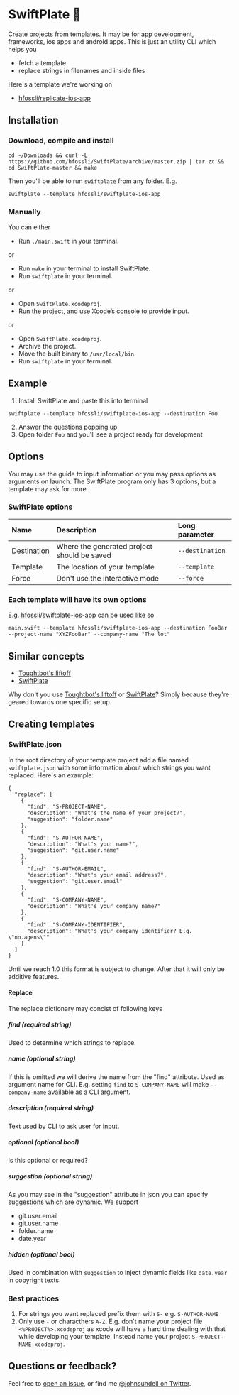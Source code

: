 # SwiftPlate 💾

Create projects from templates. It may be for app development, frameworks, ios apps and android apps. This is just an utility CLI which helps you
- fetch a template
- replace strings in filenames and inside files

Here's a template we're working on

- [hfossli/replicate-ios-app](https://github.com/hfossli/replicate-ios-app)

## Installation

### Download, compile and install
```
cd ~/Downloads && curl -L https://github.com/hfossli/SwiftPlate/archive/master.zip | tar zx && cd SwiftPlate-master && make
```

Then you'll be able to run `swiftplate` from any folder. E.g.
```
swiftplate --template hfossli/swiftplate-ios-app
```

### Manually

You can either

- Run `./main.swift` in your terminal.

or

- Run `make` in your terminal to install SwiftPlate.
- Run `swiftplate` in your terminal.

or

- Open `SwiftPlate.xcodeproj`.
- Run the project, and use Xcode’s console to provide input.

or

- Open `SwiftPlate.xcodeproj`.
- Archive the project.
- Move the built binary to `/usr/local/bin`.
- Run `swiftplate` in your terminal.

## Example

1. Install SwiftPlate and paste this into terminal
```
swiftplate --template hfossli/swiftplate-ios-app --destination Foo
```
2. Answer the questions popping up
3. Open folder `Foo` and you'll see a project ready for development

## Options

You may use the guide to input information or you may pass options as arguments on launch. The SwiftPlate program only has 3 options, but a template may ask for more.

### SwiftPlate options

| Name        | Description                                 | Long parameter  |
|:------------|:--------------------------------------------|:----------------|
| Destination | Where the generated project should be saved | `--destination` |
| Template    | The location of your template               | `--template`    |
| Force       | Don't use the interactive mode              | `--force`       |

### Each template will have its own options

E.g. [hfossli/swiftplate-ios-app](https://github.com/hfossli/swiftplate-ios-app) can be used like so
```
main.swift --template hfossli/swiftplate-ios-app --destination FooBar --project-name "XYZFooBar" --company-name "The lot"
```

## Similar concepts

- [Toughtbot's liftoff](https://github.com/thoughtbot/liftoff)
- [SwiftPlate](https://github.com/JohnSundell/SwiftPlate)

Why don't you use [Toughtbot's liftoff](https://github.com/thoughtbot/liftoff) or [SwiftPlate](https://github.com/JohnSundell/SwiftPlate)? Simply because they're geared towards one specific setup.

## Creating templates

### SwiftPlate.json

In the root directory of your template project add a file named `swiftplate.json` with some information about which strings you want replaced. Here's an example:
```
{
  "replace": [
    {
      "find": "S-PROJECT-NAME",
      "description": "What's the name of your project?",
      "suggestion": "folder.name"
    },
    {
      "find": "S-AUTHOR-NAME",
      "description": "What's your name?",
      "suggestion": "git.user.name"
    },
    {
      "find": "S-AUTHOR-EMAIL",
      "description": "What's your email address?",
      "suggestion": "git.user.email"
    },
    {
      "find": "S-COMPANY-NAME",
      "description": "What's your company name?"
    },
    {
      "find": "S-COMPANY-IDENTIFIER",
      "description": "What's your company identifier? E.g. \"no.agens\""
    }
  ]
}
```

Until we reach 1.0 this format is subject to change. After that it will only be additive features.

#### Replace

The replace dictionary may concist of following keys

##### find (required string)
Used to determine which strings to replace.

##### name (optional string)
If this is omitted we will derive the name from the "find" attribute. Used as argument name for CLI. E.g. setting `find` to `S-COMPANY-NAME` will make `--company-name` available as a CLI argument.

##### description (required string)
Text used by CLI to ask user for input.

##### optional (optional bool)
Is this optional or required?

##### suggestion (optional string)
As you may see in the "suggestion" attribute in json you can specify suggestions which are dynamic. We support

- git.user.email
- git.user.name
- folder.name
- date.year

##### hidden (optional bool)
Used in combination with `suggestion` to inject dynamic fields like `date.year` in copyright texts.

### Best practices

1. For strings you want replaced prefix them with `S-` e.g. `S-AUTHOR-NAME`
2. Only use `-` or characthers `A-Z`. E.g. don't name your project file `<%PROJECT%>.xcodeproj` as xcode will have a hard time dealing with that while developing your template. Instead name your project `S-PROJECT-NAME.xcodeproj`.


## Questions or feedback?

Feel free to [open an issue](https://github.com/JohnSundell/SwiftPlate/issues/new), or find me [@johnsundell on Twitter](https://twitter.com/johnsundell).
